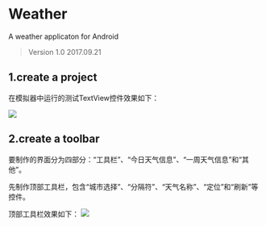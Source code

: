 # Weather
A weather applicaton for Android

> Version 1.0 2017.09.21
## 1.create a project

在模拟器中运行的测试TextView控件效果如下：

![](https://i.imgur.com/mgKqFJ2.png)

## 2.create a toolbar

要制作的界面分为四部分：“工具栏”、“今日天气信息”、“一周天气信息”和“其他”。

先制作顶部工具栏，包含“城市选择”、“分隔符”、“天气名称”、“定位”和“刷新”等控件。

顶部工具栏效果如下：
![](http://chuantu.biz/t6/65/1506343854x3673677007.png)